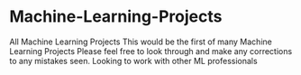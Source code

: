 # Machine-Learning-Projects
All Machine Learning Projects
This would be the first of many Machine Learning Projects
Please feel free to look through and make any corrections to any mistakes seen.
Looking to work with other ML professionals
